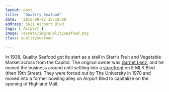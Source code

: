 ```yaml
---
layout: post
title:  "Quality Seafood"
date:   2015-08-22 15:10:00
address: 5621 Airport Blvd
tags: [ Airport ]
image: /assets/img/qualityseafood.png
class: qualityseafood

---
```

In 1938, Quality Seafood got its start as a stall in Starr’s Fruit and Vegetable Market across from the Capitol. The original owner was [Garnet Lenz](https://qualityseafood.files.wordpress.com/2010/08/img003.jpg), and he moved the business around until settling into a [storefront](https://qualityseafood.files.wordpress.com/2010/08/img001.jpg) on E MLK Blvd (then 19th Street). They were forced out by The University in 1970 and moved into a former bowling alley on Airport Blvd to capitalize on the opening of Highland Mall.
